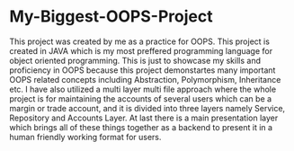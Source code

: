 # My-Biggest-OOPS-Project
This project was created by me as a practice for OOPS. This project is created in JAVA which is my most preffered programming language for object oriented programming. This is just to showcase my skills and proficiency in OOPS because this project demonstartes many important OOPS related concepts including Abstraction, Polymorphism, Inheritance etc. I have also utilized a multi layer multi file approach where the whole project is for maintaining the accounts of several users which can be a margin or trade account, and it is divided into three layers namely Service, Repository and Accounts Layer. At last there is a main presentation layer which brings all of these things together as a backend to present it in a human friendly working format for users.
